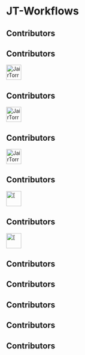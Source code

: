 # JT-Workflows

## Contributors
## Contributors
<a href='https://github.com/JairTorres1003' target='_blank'><img src='https://images.weserv.nl/?url=https://avatars.githubusercontent.com/u/83931760?v=4?h=100&w=100&mask=circle' alt='JairTorres1003' width='40' height='40'></a> 
## Contributors
<a href='https://github.com/JairTorres1003' target='_blank'><img src='https://images.weserv.nl/?url=https://avatars.githubusercontent.com/u/83931760?v=4?h=100&w=100&mask=circle' alt='JairTorres1003' width='40' height='40'></a> 
## Contributors
<a href='https://github.com/JairTorres1003' target='_blank'><img src='https://images.weserv.nl/?url=https://avatars.githubusercontent.com/u/83931760?v=4?h=100&w=100&mask=circle' alt='JairTorres1003' width='40' height='40'></a> 
## Contributors
<a href='https://github.com/[' target='_blank'><img src='https://images.weserv.nl/?url=?h=100&w=100&mask=circle' alt='[' width='40' height='40'></a> 
## Contributors
<a href='https://github.com/[' target='_blank'><img src='https://images.weserv.nl/?url=?h=100&w=100&mask=circle' alt='[' width='40' height='40'></a> 
## Contributors
## Contributors
## Contributors
## Contributors
## Contributors
